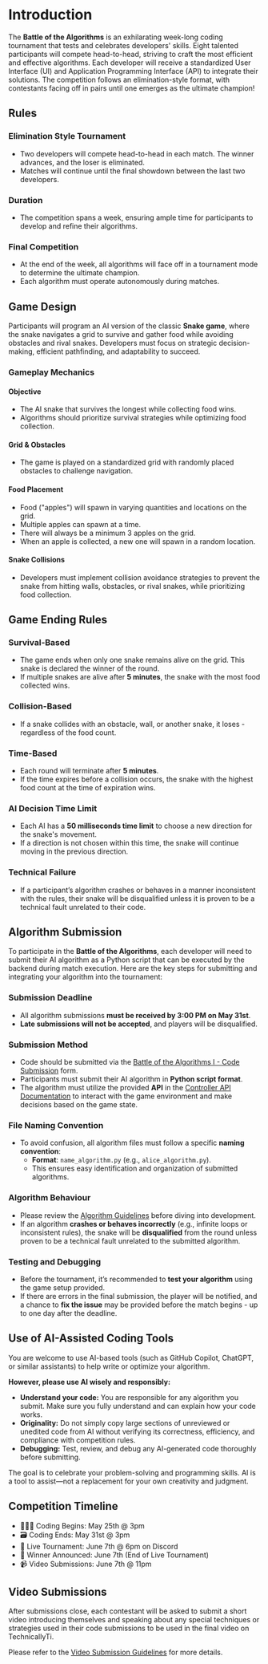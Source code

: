 # Introduction

The **Battle of the Algorithms** is an exhilarating week-long coding tournament that tests and celebrates developers' skills. Eight talented participants will compete head-to-head, striving to craft the most efficient and effective algorithms. Each developer will receive a standardized User Interface (UI) and Application Programming Interface (API) to integrate their solutions. The competition follows an elimination-style format, with contestants facing off in pairs until one emerges as the ultimate champion!

## Rules

### Elimination Style Tournament
- Two developers will compete head-to-head in each match. The winner advances, and the loser is eliminated.
- Matches will continue until the final showdown between the last two developers.

### Duration
- The competition spans a week, ensuring ample time for participants to develop and refine their algorithms.

### Final Competition
- At the end of the week, all algorithms will face off in a tournament mode to determine the ultimate champion.
- Each algorithm must operate autonomously during matches.

## Game Design

Participants will program an AI version of the classic **Snake game**, where the snake navigates a grid to survive and gather food while avoiding obstacles and rival snakes. Developers must focus on strategic decision-making, efficient pathfinding, and adaptability to succeed.

### Gameplay Mechanics

#### Objective
- The AI snake that survives the longest while collecting food wins.
- Algorithms should prioritize survival strategies while optimizing food collection.

#### Grid & Obstacles
- The game is played on a standardized grid with randomly placed obstacles to challenge navigation.

#### Food Placement
- Food ("apples") will spawn in varying quantities and locations on the grid.
- Multiple apples can spawn at a time.
- There will always be a minimum 3 apples on the grid.
- When an apple is collected, a new one will spawn in a random location.

#### Snake Collisions
- Developers must implement collision avoidance strategies to prevent the snake from hitting walls, obstacles, or rival snakes, while prioritizing food collection.

## Game Ending Rules

### Survival-Based
- The game ends when only one snake remains alive on the grid. This snake is declared the winner of the round.
- If multiple snakes are alive after **5 minutes**, the snake with the most food collected wins.

### Collision-Based
- If a snake collides with an obstacle, wall, or another snake, it loses - regardless of the food count.

### Time-Based
- Each round will terminate after **5 minutes**.
- If the time expires before a collision occurs, the snake with the highest food count at the time of expiration wins.

### AI Decision Time Limit
- Each AI has a **50 milliseconds time limit** to choose a new direction for the snake's movement.
- If a direction is not chosen within this time, the snake will continue moving in the previous direction.

### Technical Failure
- If a participant’s algorithm crashes or behaves in a manner inconsistent with the rules, their snake will be disqualified unless it is proven to be a technical fault unrelated to their code.

## Algorithm Submission

To participate in the **Battle of the Algorithms**, each developer will need to submit their AI algorithm as a Python script that can be executed by the backend during match execution. Here are the key steps for submitting and integrating your algorithm into the tournament:

### Submission Deadline
- All algorithm submissions **must be received by 3:00 PM on May 31st**.
- **Late submissions will not be accepted**, and players will be disqualified.

### Submission Method
- Code should be submitted via the [Battle of the Algorithms I - Code Submission](https://forms.gle/xHtAgJYsiFmvfpkc7) form.
- Participants must submit their AI algorithm in **Python script format**.
- The algorithm must utilize the provided **API** in the [Controller API Documentation](docs/controller_api.md) to interact with the game environment and make decisions based on the game state.

### File Naming Convention
- To avoid confusion, all algorithm files must follow a specific **naming convention**:
  - **Format**: `name_algorithm.py` (e.g., `alice_algorithm.py`).
  - This ensures easy identification and organization of submitted algorithms.

### Algorithm Behaviour
- Please review the [Algorithm Guidelines](docs/algorithm_guidelines.md) before diving into development.
- If an algorithm **crashes or behaves incorrectly** (e.g., infinite loops or inconsistent rules), the snake will be **disqualified** from the round unless proven to be a technical fault unrelated to the submitted algorithm.

### Testing and Debugging
- Before the tournament, it’s recommended to **test your algorithm** using the game setup provided.
- If there are errors in the final submission, the player will be notified, and a chance to **fix the issue** may be provided before the match begins - up to one day after the deadline.

## Use of AI-Assisted Coding Tools
You are welcome to use AI-based tools (such as GitHub Copilot, ChatGPT, or similar assistants) to help write or optimize your algorithm. 

**However, please use AI wisely and responsibly:**
- **Understand your code:** You are responsible for any algorithm you submit. Make sure you fully understand and can explain how your code works.
- **Originality:** Do not simply copy large sections of unreviewed or unedited code from AI without verifying its correctness, efficiency, and compliance with competition rules.
- **Debugging:** Test, review, and debug any AI-generated code thoroughly before submitting.

The goal is to celebrate your problem-solving and programming skills. AI is a tool to assist—not a replacement for your own creativity and judgment.

## Competition Timeline
- 👩🏾‍💻 Coding Begins: May 25th @ 3pm
- 🗃 Coding Ends: May 31st @ 3pm
- 👾 Live Tournament: June 7th @ 6pm on Discord
- 👑 Winner Announced: June 7th (End of Live Tournament)
- 📹 Video Submissions: June  7th @ 11pm

## Video Submissions
After submissions close, each contestant will be asked to submit a short video introducing themselves and speaking about any special techniques or strategies used in their code submissions to be used in the final video on TechnicallyTi. 

Please refer to the [Video Submission Guidelines](docs/video_submission_guidelines.md) for more details.